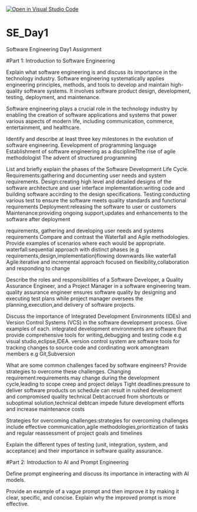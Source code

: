 [![Open in Visual Studio Code](https://classroom.github.com/assets/open-in-vscode-2e0aaae1b6195c2367325f4f02e2d04e9abb55f0b24a779b69b11b9e10269abc.svg)](https://classroom.github.com/online_ide?assignment_repo_id=15571670&assignment_repo_type=AssignmentRepo)
# SE_Day1
Software Engineering Day1 Assignment

#Part 1: Introduction to Software Engineering

Explain what software engineering is and discuss its importance in the technology industry.
Software engineering systematically applies engineering principles, methods, and tools to develop and maintain high-quality software systems. It involves software product design, development, testing, deployment, and maintenance.

Software engineering plays a crucial role in the technology industry by enabling the creation of software applications and systems that power various aspects of modern life, including communication, commerce, entertainment, and healthcare.

Identify and describe at least three key milestones in the evolution of software engineering.
Eevelopment of programming language 
Establishment of software engineering as a disciplineTthe rise of agile methodologist
The advent of structured programming

List and briefly explain the phases of the Software Development Life Cycle.
Requirements:gathering and documenting user needs and system requirements.
Design:creating high level and detailed designs of the software architecture and user interface
implementation:writing code and building software accirding to the design specifications.
Testing:conducting various test to ensure the software meets quality standards and functional requirements
Deployment:releasing the software to user or customers
Maintenance:providing ongoing support,updates and enhancements to the software after deployment

requirements, gathering and developing user needs and systems requirements 
Compare and contrast the Waterfall and Agile methodologies. Provide examples of scenarios where each would be appropriate.
waterfall:sequential approach with distinct phases (e.g requirements,design,implementation)flowing downwards like waterfall
Agile:iterative and incremental approach  focused on flexibility,collaboration and responding to change


Describe the roles and responsibilities of a Software Developer, a Quality Assurance Engineer, and a Project Manager in a software engineering team.
quality assurance engineer ensures software quality by designing and executing test plans while project manager oversees the planning,execution,and delivery of software projects.


Discuss the importance of Integrated Development Environments (IDEs) and Version Control Systems (VCS) in the software development process. Give examples of each.
integrated development environments are software that provide comprehensive tools for writing,debugging and testing code e.g visual studio,eclipse,IDEA.
version control system are software tools for tracking changes to source code and cordinating work amongteam members e.g Git,Subversion


What are some common challenges faced by software engineers? Provide strategies to overcome these challenges.
Changing requirement:requirements may change during the development cycle,leading to scope creep and project delays
Tight deadlines:pressure to deliver software products on schedule can result in rushed development and compromised quality 
technical Debt:accrued from shortcuts or suboptimal solution,technical debtcan impede future development efforts and increase maintenance costs

Strategies for overcoming challenges:strategies for overcoming challenges include effective communication,agile methodologies,prioritization of tasks and regular reassessment of project goals and timelines


Explain the different types of testing (unit, integration, system, and acceptance) and their importance in software quality assurance.


#Part 2: Introduction to AI and Prompt Engineering


Define prompt engineering and discuss its importance in interacting with AI models.


Provide an example of a vague prompt and then improve it by making it clear, specific, and concise. Explain why the improved prompt is more effective.
